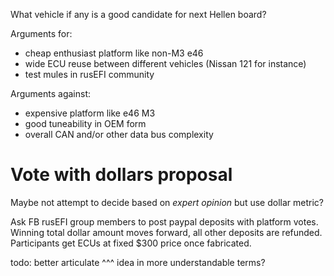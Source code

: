 What vehicle if any is a good candidate for next Hellen board?

Arguments for:
- cheap enthusiast platform like non-M3 e46
- wide ECU reuse between different vehicles (Nissan 121 for instance)
- test mules in rusEFI community

Arguments against:
- expensive platform like e46 M3
- good tuneability in OEM form
- overall CAN and/or other data bus complexity



# Vote with dollars proposal

Maybe not attempt to decide based on _expert opinion_ but use dollar metric?

Ask FB rusEFI group members to post paypal deposits with platform votes. Winning total dollar amount moves forward, all other deposits are refunded. Participants get ECUs at fixed $300 price once fabricated.

todo: better articulate ^^^ idea in more understandable terms?
